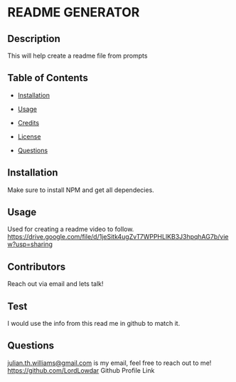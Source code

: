 # README GENERATOR

## Description

This will help create a readme file from prompts

## Table of Contents

- [Installation](#installation)

- [Usage](#usage)

- [Credits](#credits)

- [License](#license)

- [Questions](#questions)

## Installation

Make sure to install NPM and get all dependecies.

## Usage

Used for creating a readme video to follow.
https://drive.google.com/file/d/1jeSitk4ugZvT7WPPHLlKB3J3hpqhAG7b/view?usp=sharing

## Contributors

Reach out via email and lets talk!

## Test

I would use the info from this read me in github to match it.

## Questions

julian.th.williams@gmail.com is my email, feel free to reach out to me!
https://github.com/LordLowdar Github Profile Link
